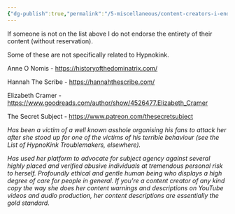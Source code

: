 ```yaml
---
{"dg-publish":true,"permalink":"/5-miscellaneous/content-creators-i-endorse/"}
---
```



If someone is not on the list above I do not endorse the entirety of their content (without reservation). 

Some of these are not specifically related to Hypnokink.

Anne O Nomis - https://historyofthedominatrix.com/ 

Hannah The Scribe - https://hannahthescribe.com/

Elizabeth Cramer - https://www.goodreads.com/author/show/4526477.Elizabeth_Cramer 

The Secret Subject - https://www.patreon.com/thesecretsubject 

*Has been a victim of a well known asshole organising his fans to attack her after she stood up for one of the victims of his terrible behaviour (see the List of HypnoKink Troublemakers, elsewhere).*

*Has used her platform to advocate for subject agency against several highly placed and verified abusive individuals at tremendous personal risk to herself. Profoundly ethical and gentle human being who displays a high degree of care for people in general. If you're a content creator of any kind copy the way she does her content warnings and descriptions on YouTube videos and audio production, her content descriptions are essentially the gold standard.* 

